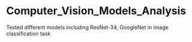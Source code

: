 # Computer_Vision_Models_Analysis
Tested different models including ResNet-34, GoogleNet in image classification task
